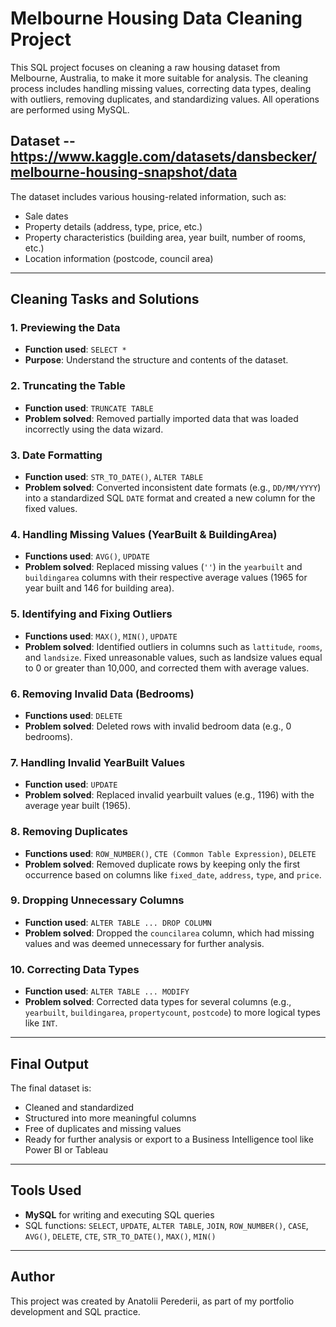 # Melbourne Housing Data Cleaning Project

This SQL project focuses on cleaning a raw housing dataset from Melbourne, Australia, to make it more suitable for analysis. The cleaning process includes handling missing values, correcting data types, dealing with outliers, removing duplicates, and standardizing values. All operations are performed using MySQL.

## Dataset -- https://www.kaggle.com/datasets/dansbecker/melbourne-housing-snapshot/data

The dataset includes various housing-related information, such as:
- Sale dates
- Property details (address, type, price, etc.)
- Property characteristics (building area, year built, number of rooms, etc.)
- Location information (postcode, council area)

---

## Cleaning Tasks and Solutions

### 1. **Previewing the Data**
- **Function used**: `SELECT *`
- **Purpose**: Understand the structure and contents of the dataset.

### 2. **Truncating the Table**
- **Function used**: `TRUNCATE TABLE`
- **Problem solved**: Removed partially imported data that was loaded incorrectly using the data wizard.

### 3. **Date Formatting**
- **Function used**: `STR_TO_DATE()`, `ALTER TABLE`
- **Problem solved**: Converted inconsistent date formats (e.g., `DD/MM/YYYY`) into a standardized SQL `DATE` format and created a new column for the fixed values.

### 4. **Handling Missing Values (YearBuilt & BuildingArea)**
- **Functions used**: `AVG()`, `UPDATE`
- **Problem solved**: Replaced missing values (`''`) in the `yearbuilt` and `buildingarea` columns with their respective average values (1965 for year built and 146 for building area).

### 5. **Identifying and Fixing Outliers**
- **Functions used**: `MAX()`, `MIN()`, `UPDATE`
- **Problem solved**: Identified outliers in columns such as `lattitude`, `rooms`, and `landsize`. Fixed unreasonable values, such as landsize values equal to 0 or greater than 10,000, and corrected them with average values.

### 6. **Removing Invalid Data (Bedrooms)**
- **Functions used**: `DELETE`
- **Problem solved**: Deleted rows with invalid bedroom data (e.g., 0 bedrooms).

### 7. **Handling Invalid YearBuilt Values**
- **Function used**: `UPDATE`
- **Problem solved**: Replaced invalid yearbuilt values (e.g., 1196) with the average year built (1965).

### 8. **Removing Duplicates**
- **Functions used**: `ROW_NUMBER()`, `CTE (Common Table Expression)`, `DELETE`
- **Problem solved**: Removed duplicate rows by keeping only the first occurrence based on columns like `fixed_date`, `address`, `type`, and `price`.

### 9. **Dropping Unnecessary Columns**
- **Function used**: `ALTER TABLE ... DROP COLUMN`
- **Problem solved**: Dropped the `councilarea` column, which had missing values and was deemed unnecessary for further analysis.

### 10. **Correcting Data Types**
- **Function used**: `ALTER TABLE ... MODIFY`
- **Problem solved**: Corrected data types for several columns (e.g., `yearbuilt`, `buildingarea`, `propertycount`, `postcode`) to more logical types like `INT`.

---

## Final Output

The final dataset is:
- Cleaned and standardized
- Structured into more meaningful columns
- Free of duplicates and missing values
- Ready for further analysis or export to a Business Intelligence tool like Power BI or Tableau

---

## Tools Used
- **MySQL** for writing and executing SQL queries
- SQL functions: `SELECT`, `UPDATE`, `ALTER TABLE`, `JOIN`, `ROW_NUMBER()`, `CASE`, `AVG()`, `DELETE`, `CTE`, `STR_TO_DATE()`, `MAX()`, `MIN()`

---

## Author
This project was created by Anatolii Perederii, as part of my portfolio development and SQL practice.
